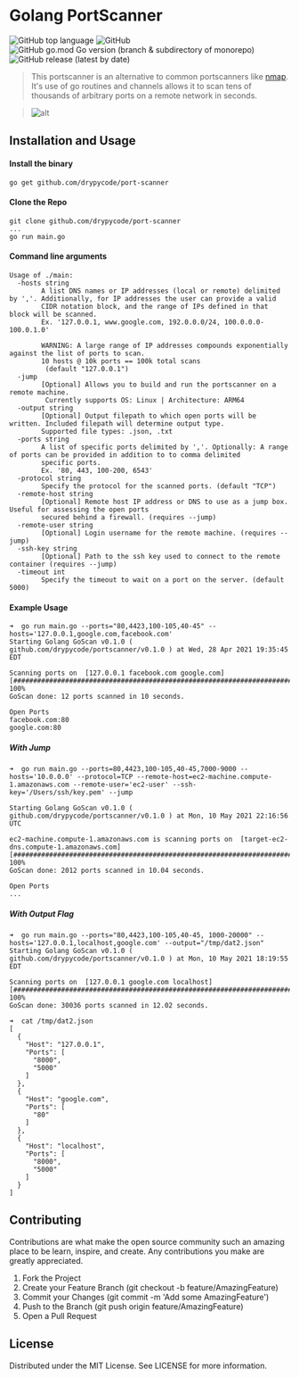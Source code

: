 # Golang PortScanner

![GitHub top language](https://img.shields.io/github/languages/top/drypycode/port-scanner)
![GitHub](https://img.shields.io/github/license/drypycode/port-scanner)
![GitHub go.mod Go version (branch & subdirectory of monorepo)](https://img.shields.io/github/go-mod/go-version/drypycode/port-scanner/master)
![GitHub release (latest by date)](https://img.shields.io/github/v/release/drypycode/port-scanner)

> This portscanner is an alternative to common portscanners like [nmap](https://nmap.org/). It's use of go routines and channels allows it to scan tens of thousands of arbitrary ports on a remote network in seconds.

> ![alt](https://github.com/drypycode/images/blob/master/portscanner.png)

##

## Installation and Usage

#### Install the binary

```
go get github.com/drypycode/port-scanner
```

#### Clone the Repo

```
git clone github.com/drypycode/port-scanner
...
go run main.go
```

#### Command line arguments

```
Usage of ./main:
  -hosts string
        A list DNS names or IP addresses (local or remote) delimited by ','. Additionally, for IP addresses the user can provide a valid 
        CIDR notation block, and the range of IPs defined in that block will be scanned. 
        Ex. '127.0.0.1, www.google.com, 192.0.0.0/24, 100.0.0.0-100.0.1.0' 
    
        WARNING: A large range of IP addresses compounds exponentially against the list of ports to scan. 
        10 hosts @ 10k ports == 100k total scans
         (default "127.0.0.1")
  -jump
        [Optional] Allows you to build and run the portscanner on a remote machine.
         Currently supports OS: Linux | Architecture: ARM64 
  -output string
        [Optional] Output filepath to which open ports will be written. Included filepath will determine output type.
        Supported file types: .json, .txt
  -ports string
        A list of specific ports delimited by ','. Optionally: A range of ports can be provided in addition to to comma delimited 
        specific ports.
        Ex. '80, 443, 100-200, 6543'
  -protocol string
        Specify the protocol for the scanned ports. (default "TCP")
  -remote-host string
        [Optional] Remote host IP address or DNS to use as a jump box. Useful for assessing the open ports 
        secured behind a firewall. (requires --jump)
  -remote-user string
        [Optional] Login username for the remote machine. (requires --jump)
  -ssh-key string
        [Optional] Path to the ssh key used to connect to the remote container (requires --jump)
  -timeout int
        Specify the timeout to wait on a port on the server. (default 5000)
```

#### Example Usage

```
➜  go run main.go --ports="80,4423,100-105,40-45" --hosts='127.0.0.1,google.com,facebook.com'
Starting Golang GoScan v0.1.0 ( github.com/drypycode/portscanner/v0.1.0 ) at Wed, 28 Apr 2021 19:35:45 EDT

Scanning ports on  [127.0.0.1 facebook.com google.com]
[#####################################################################################################]  100%
GoScan done: 12 ports scanned in 10 seconds.

Open Ports
facebook.com:80
google.com:80
```

##### With Jump
```
➜  go run main.go --ports=80,4423,100-105,40-45,7000-9000 --hosts='10.0.0.0' --protocol=TCP --remote-host=ec2-machine.compute-1.amazonaws.com --remote-user='ec2-user' --ssh-key='/Users/ssh/key.pem' --jump

Starting Golang GoScan v0.1.0 ( github.com/drypycode/portscanner/v0.1.0 ) at Mon, 10 May 2021 22:16:56 UTC

ec2-machine.compute-1.amazonaws.com is scanning ports on  [target-ec2-dns.compute-1.amazonaws.com]
[####################################################################################################]  100%
GoScan done: 2012 ports scanned in 10.04 seconds. 

Open Ports
...
```

##### With Output Flag
```
➜  go run main.go --ports="80,4423,100-105,40-45, 1000-20000" --hosts='127.0.0.1,localhost,google.com' --output="/tmp/dat2.json"
Starting Golang GoScan v0.1.0 ( github.com/drypycode/portscanner/v0.1.0 ) at Mon, 10 May 2021 18:19:55 EDT

Scanning ports on  [127.0.0.1 google.com localhost]
[####################################################################################################]  100%
GoScan done: 30036 ports scanned in 12.02 seconds. 

➜  cat /tmp/dat2.json 
[
  {
    "Host": "127.0.0.1",
    "Ports": [
      "8000",
      "5000"
    ]
  },
  {
    "Host": "google.com",
    "Ports": [
      "80"
    ]
  },
  {
    "Host": "localhost",
    "Ports": [
      "8000",
      "5000"
    ]
  }
]
```


## Contributing

Contributions are what make the open source community such an amazing place to be learn, inspire, and create. Any contributions you make are greatly appreciated.

1. Fork the Project
2. Create your Feature Branch (git checkout -b feature/AmazingFeature)
3. Commit your Changes (git commit -m 'Add some AmazingFeature')
4. Push to the Branch (git push origin feature/AmazingFeature)
5. Open a Pull Request

## License

Distributed under the MIT License. See LICENSE for more information.
